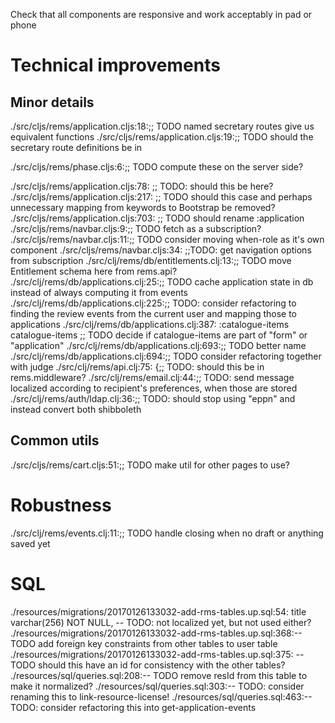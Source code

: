 Check that all components are responsive and work acceptably in pad or phone

# Technical improvements

## Minor details

./src/cljs/rems/application.cljs:18:;; TODO named secretary routes give us equivalent functions
./src/cljs/rems/application.cljs:19:;; TODO should the secretary route definitions be in

./src/cljs/rems/phase.cljs:6:;; TODO compute these on the server side?

./src/cljs/rems/application.cljs:78: ;; TODO: should this be here?
./src/cljs/rems/application.cljs:217: ;; TODO should this case and perhaps unnecessary mapping from keywords to Bootstrap be removed?
./src/cljs/rems/application.cljs:703: ;; TODO should rename :application
./src/cljs/rems/navbar.cljs:9:;; TODO fetch as a subscription?
./src/cljs/rems/navbar.cljs:11:;; TODO consider moving when-role as it's own component
./src/cljs/rems/navbar.cljs:34: ;;TODO: get navigation options from subscription
./src/clj/rems/db/entitlements.clj:13:;; TODO move Entitlement schema here from rems.api?
./src/clj/rems/db/applications.clj:25:;; TODO cache application state in db instead of always computing it from events
./src/clj/rems/db/applications.clj:225:;; TODO: consider refactoring to finding the review events from the current user and mapping those to applications
./src/clj/rems/db/applications.clj:387: :catalogue-items catalogue-items ;; TODO decide if catalogue-items are part of "form" or "application"
./src/clj/rems/db/applications.clj:693:;; TODO better name
./src/clj/rems/db/applications.clj:694:;; TODO consider refactoring together with judge
./src/clj/rems/api.clj:75: {;; TODO: should this be in rems.middleware?
./src/clj/rems/email.clj:44:;; TODO: send message localized according to recipient's preferences, when those are stored
./src/clj/rems/auth/ldap.clj:36:;; TODO: should stop using "eppn" and instead convert both shibboleth

## Common utils

./src/cljs/rems/cart.cljs:51:;; TODO make util for other pages to use?

# Robustness

./src/clj/rems/events.clj:11:;; TODO handle closing when no draft or anything saved yet

# SQL

./resources/migrations/20170126133032-add-rms-tables.up.sql:54: title varchar(256) NOT NULL, -- TODO: not localized yet, but not used either?
./resources/migrations/20170126133032-add-rms-tables.up.sql:368:-- TODO add foreign key constraints from other tables to user table
./resources/migrations/20170126133032-add-rms-tables.up.sql:375: -- TODO should this have an id for consistency with the other tables?
./resources/sql/queries.sql:208:-- TODO remove resId from this table to make it normalized?
./resources/sql/queries.sql:303:-- TODO: consider renaming this to link-resource-license!
./resources/sql/queries.sql:463:-- TODO: consider refactoring this into get-application-events
